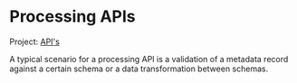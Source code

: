 # Processing APIs

Project: [API's](https://github.com/orgs/soilwise-he/projects/9)

A typical scenario for a processing API is a validation of a metadata record against a certain schema or a data transformation between schemas.